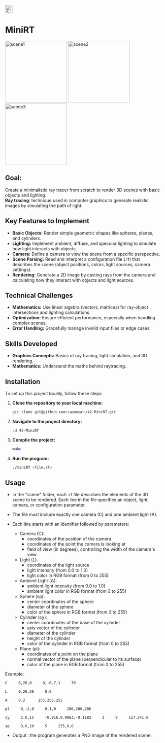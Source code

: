 <a href="https://www.cprogramming.com"><img src="https://img.shields.io/badge/C-00599C?style=for-the-badge&logo=c&logoColor=white" height="25em" alt="C"/></a>

# MiniRT

<img src="https://github.com/user-attachments/assets/b13909e7-86f6-4651-ab07-d6226cdcad43" alt="scene1" height="200">
<img src="https://github.com/user-attachments/assets/e96eac53-3da1-49f3-bab4-10a56a0128fe" alt="scene2" height="200">
<img src="https://github.com/user-attachments/assets/450f47f5-e730-4e7b-b55c-e9836b3723d5" alt="scene3" height="200">

## Goal: 
Create a minimalistic ray tracer from scratch to render 3D scenes with basic objects and lighting. \
**Ray tracing**: technique used in computer graphics to generate realistic images by simulating the path of light.

## Key Features to Implement
- **Basic Objects:**
  Render simple geometric shapes like spheres, planes, and cylinders.
- **Lighting:**
  Implement ambient, diffuse, and specular lighting to simulate how light interacts with objects.
- **Camera:**
  Define a camera to view the scene from a specific perspective.
- **Scene Parsing:**
  Read and interpret a configuration file (.rt) that describes the scene (object positions, colors, light sources, camera settings).
- **Rendering:**
  Generate a 2D image by casting rays from the camera and calculating how they interact with objects and light sources.

## Technical Challenges
- **Mathematics:** Use linear algebra (vectors, matrices) for ray-object intersections and lighting calculations.
- **Optimization:** Ensure efficient performance, especially when handling complex scenes.
- **Error Handling:** Gracefully manage invalid input files or edge cases.
  
## Skills Developed
- **Graphics Concepts:** Basics of ray tracing, light simulation, and 3D rendering.
- **Mathematics:** Understand the maths behind raytracing.

## Installation

To set up this project locally, follow these steps:

1. **Clone the repository to your local machine:**
	```sh
	git clone git@github.com:casomarr/42-MiniRT.git
	```

2. **Navigate to the project directory:**
	```sh
	cd 42-MiniRT
	```

3. **Compile the project:**
	```sh
	make
	```

4. **Run the program:**
	```sh
	./miniRT <file.rt>
	```

## Usage
- In the "scene" folder, each .rt file describes the elements of the 3D scene to be rendered. Each line in the file specifies an object, light, camera, or configuration parameter.
- The file must include exactly one camera (C) and one ambient light (A).
- Each line starts with an identifier followed by parameters:

	- Camera (C):
	  	- coordinates of the position of the camera
	  	- coordinates of the point the camera is looking at
	  	- field of view (in degrees), controlling the width of the camera's view
	- Light (L):
	  	- coordinates of the light source
	  	- light intensity (from 0.0 to 1.0)
	  	- light color in RGB format (from 0 to 255)
	- Ambient Light (A):
	  	- ambient light intensity (from 0.0 to 1.0)
	  	- ambient light color in RGB format (from 0 to 255)
	- Sphere (sp):
	  	- center coordinates of the sphere
	  	- diameter of the sphere
	  	- color of the sphere in RGB format (from 0 to 255)
	- Cylinder (cy):
	  	- center coordinates of the base of the cylinder
	  	- axis vector of the cylinder
	  	- diameter of the cylinder
	  	- height of the cylinder
	  	- color of the cylinder in RGB format (from 0 to 255)
	- Plane (pl):
	  	- coordinates of a point on the plane
	  	- normal vector of the plane (perpendicular to its surface)
	  	- color of the plane in RGB format (from 0 to 255)
  
Example:
```
C     0,20,0     0,-0.7,1     70

L     0,20,20     0.9

A     0.2      255,255,255

pl     0,-2,0     0,1,0     206,206,206

cy     2,0,15     -0.916,0.9063,-0.1182     3     9     117,241,0

sp     0,0,10     5     255,0,0
```
- Output : the program generates a PNG image of the rendered scene.
